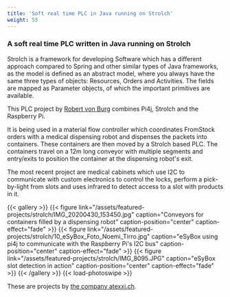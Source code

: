 ```yaml
---
title: 'Soft real time PLC in Java running on Strolch'
weight: 55
---
```


### A soft real time PLC written in Java running on Strolch

Strolch is a framework for developing Software which has a different approach compared to Spring and other similar types of 
Java frameworks, as the model is defined as an abstract model, where you always have the same three types of objects: 
Resources, Orders and Activities. The fields are mapped as Parameter objects, of which the important primitives are available.

This PLC project by [Robert von Burg](https://twitter.com/eitchme) combines Pi4j, Strolch and the Raspberry Pi. 

It is being used in a material flow controller which coordinates FromStock orders with a medical dispensing robot and dispenses 
the packets into containers. These containers are then moved by a Strolch based PLC. The containers travel on a 12m long conveyor with 
multiple segments and entry/exits to position the container at the dispensing robot's exit.

The most recent project are medical cabinets which use I2C to communicate with custom electronics to control the locks, 
perform a pick-by-light from slots and uses infrared to detect access to a slot with products in it.

{{< gallery >}}
{{< figure link="/assets/featured-projects/strolch/IMG_20200430_153450.jpg" caption="Conveyors for containers filled by a dispensing robot" caption-position="center" caption-effect="fade" >}}
{{< figure link="/assets/featured-projects/strolch/10_eSyBox_Foto_Noemi_Tirro.jpg" caption="eSyBox using pi4j to communicate with the Raspberry Pi's I2C bus" caption-position="center" caption-effect="fade" >}}
{{< figure link="/assets/featured-projects/strolch/IMG_8095.JPG" caption="eSyBox slot detection in action" caption-position="center" caption-effect="fade" >}}
{{< /gallery >}}
{{< load-photoswipe >}}

These are projects by [the company atexxi.ch](https://www.atexxi.ch/).
